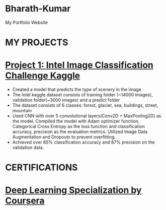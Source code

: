 # Bharath-Kumar
My Portfolio Website

# MY PROJECTS

# [Project 1: Intel Image Classification Challenge Kaggle](https://github.com/UzumakiBK/Intel-Image-Classification-Kaggle-Challenge)
* Created a model that predicts the type of scenery in the image
* The Intel kaggle dataset consists of training folder (~14000 images), validation folder(~3000 images) and a predict folder
* The dataset consists of 6 classes: forest, glacier, sea, buildings, street, mountain
* Used CNN with over 5 convolutional layers(Conv2D + MaxPooling2D) as the model. Compiled the model with Adam optimizer function, Categorical Cross Entropy as the loss function and classification accuracy, precision as the evaluation metrics. Utilized Image Data Augmentation and Dropouts to prevent overfitting. 
* Achieved over 85% classification accuracy and 87% precision on the validation data. 


# CERTIFICATIONS 

# [Deep Learning Specialization by Coursera](https://coursera.org/share/510fe10047f611fc9a98edc52473a5db)
